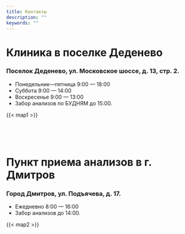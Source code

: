 ```yaml
---
title: Контакты
description: ""
keywords: ""
---
```


# Клиника в поселке Деденево

### Поселок Деденево, ул. Московское шоссе, д. 13, стр. 2.

* Понедельник—пятница 9:00 — 18:00
* Суббота 9:00 — 14:00
* Воскресенье 9:00 — 13:00
* Забор анализов по БУДНЯМ до 15:00.

{{< map1 >}}

&nbsp;

&nbsp;

# Пункт приема анализов в г. Дмитров

### Город Дмитров, ул. Подъячева, д. 17.

* Ежедневно 8:00 — 16:00
* Забор анализов до 14:00.

{{< map2 >}}